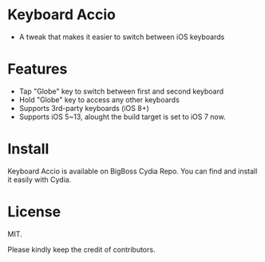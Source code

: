 Keyboard Accio
================
* A tweak that makes it easier to switch between iOS keyboards

Features
================
* Tap "Globe" key to switch between first and second keyboard
* Hold "Globe" key to access any other keyboards
* Supports 3rd-party keyboards (iOS 8+)
* Supports iOS 5~13, alought the build target is set to iOS 7 now. 

Install
================
Keyboard Accio is available on BigBoss Cydia Repo. You can find and install it easily with Cydia.


License
================
MIT.

Please kindly keep the credit of contributors.
